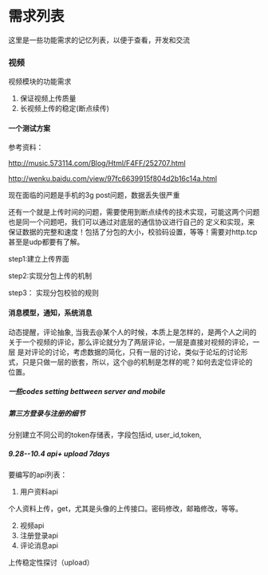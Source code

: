 需求列表
========

这里是一些功能需求的记忆列表，以便于查看，开发和交流

###  视频

视频模块的功能需求

1. 保证视频上传质量
2. 长视频上传的稳定(断点续传)


#### 一个测试方案

参考资料：

  http://music.573114.com/Blog/Html/F4FF/252707.html
  
  http://wenku.baidu.com/view/97fc6639915f804d2b16c14a.html

现在面临的问题是手机的3g post问题，数据丢失很严重

还有一个就是上传时间的问题，需要使用到断点续传的技术实现，可能这两个问题也是同一个问题吧，我们可以通过对底层的通信协议进行自己的
定义和实现，来保证数据的完整和速度！包括了分包的大小，校验码设置，等等！需要对http.tcp 甚至是udp都要有了解。

step1:建立上传界面

step2:实现分包上传的机制

step3： 实现分包校验的规则


#### 消息模型，通知，系统消息

动态提醒，评论抽象,
当我去@某个人的时候，本质上是怎样的，是两个人之间的关于一个视频的评论，那么评论就分为了两层评论，一层是直接对视频的评论，一层
是对评论的讨论，考虑数据的简化，只有一层的讨论，类似于论坛的讨论形式，只是只做一层的嵌套，所以，这个@的机制是怎样的呢？如何去定位评论的
位置。



##### 一些codes setting bettween server and mobile 


##### 第三方登录与注册的细节
分别建立不同公司的token存储表，字段包括id, user_id,token,


##### 9.28--10.4 api+ upload 7days

要编写的api列表：

  1. 用户资料api
  
  个人资料上传，get，尤其是头像的上传接口。密码修改，邮箱修改，等等。

  2. 视频api
  3. 注册登录api
  4. 评论消息api

上传稳定性探讨（upload）



